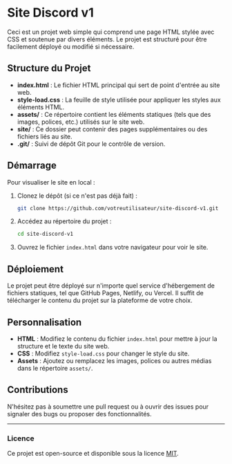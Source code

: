 
# Site Discord v1

Ceci est un projet web simple qui comprend une page HTML stylée avec CSS et soutenue par divers éléments. Le projet est structuré pour être facilement déployé ou modifié si nécessaire.

## Structure du Projet

- **index.html** : Le fichier HTML principal qui sert de point d'entrée au site web.
- **style-load.css** : La feuille de style utilisée pour appliquer les styles aux éléments HTML.
- **assets/** : Ce répertoire contient les éléments statiques (tels que des images, polices, etc.) utilisés sur le site web.
- **site/** : Ce dossier peut contenir des pages supplémentaires ou des fichiers liés au site.
- **.git/** : Suivi de dépôt Git pour le contrôle de version.

## Démarrage

Pour visualiser le site en local :

1. Clonez le dépôt (si ce n'est pas déjà fait) :
   ```bash
   git clone https://github.com/votreutilisateur/site-discord-v1.git
   ```

2. Accédez au répertoire du projet :
   ```bash
   cd site-discord-v1
   ```

3. Ouvrez le fichier `index.html` dans votre navigateur pour voir le site.

## Déploiement

Le projet peut être déployé sur n'importe quel service d'hébergement de fichiers statiques, tel que GitHub Pages, Netlify, ou Vercel. Il suffit de télécharger le contenu du projet sur la plateforme de votre choix.

## Personnalisation

- **HTML** : Modifiez le contenu du fichier `index.html` pour mettre à jour la structure et le texte du site web.
- **CSS** : Modifiez `style-load.css` pour changer le style du site.
- **Assets** : Ajoutez ou remplacez les images, polices ou autres médias dans le répertoire `assets/`.

## Contributions

N'hésitez pas à soumettre une pull request ou à ouvrir des issues pour signaler des bugs ou proposer des fonctionnalités.

---

### Licence

Ce projet est open-source et disponible sous la licence [MIT](LICENSE).
